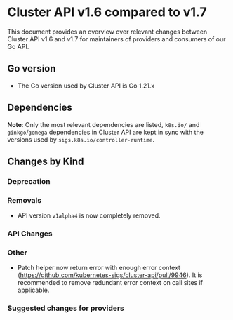 # Cluster API v1.6 compared to v1.7

This document provides an overview over relevant changes between Cluster API v1.6 and v1.7 for
maintainers of providers and consumers of our Go API.

## Go version

- The Go version used by Cluster API is Go 1.21.x

## Dependencies

**Note**: Only the most relevant dependencies are listed, `k8s.io/` and `ginkgo`/`gomega` dependencies in Cluster API are kept in sync with the versions used by `sigs.k8s.io/controller-runtime`.


## Changes by Kind

### Deprecation

### Removals

- API version `v1alpha4` is now completely removed.

### API Changes

### Other

* Patch helper now return error with enough error context (https://github.com/kubernetes-sigs/cluster-api/pull/9946). It is recommended to remove redundant error context on call sites if applicable.

### Suggested changes for providers
